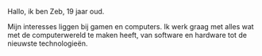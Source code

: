Hallo, ik ben Zeb, 19 jaar oud.



Mijn interesses liggen bij gamen en computers. Ik werk graag met alles wat met de computerwereld te maken heeft, van software en hardware tot de nieuwste technologieën.


